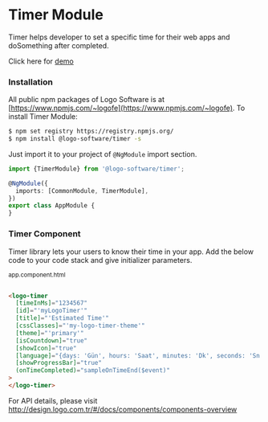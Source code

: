 # Timer Module

Timer helps developer to set a specific time for their web apps and doSomething after completed.

Click here for [demo](http://design.logo.com.tr/#/docs/components/timer-module#timermodule)

### Installation

All public npm packages of Logo Software is at [https://www.npmjs.com/~logofe](https://www.npmjs.com/~logofe). To
install Timer Module:

```bash
$ npm set registry https://registry.npmjs.org/
$ npm install @logo-software/timer -s
```

Just import it to your project of `@NgModule` import section.

```typescript
import {TimerModule} from '@logo-software/timer';

@NgModule({
  imports: [CommonModule, TimerModule],
})
export class AppModule {
}
```

### Timer Component

Timer library lets your users to know their time in your app. Add the below code to your code stack and give initializer
parameters.

<sub>app.component.html</sub>

```html

<logo-timer
  [timeInMs]="1234567"
  [id]="'myLogoTimer'"
  [title]="'Estimated Time'"
  [cssClasses]="'my-logo-timer-theme'"
  [theme]="'primary'"
  [isCountdown]="true"
  [showIcon]="true"
  [language]="{days: 'Gün', hours: 'Saat', minutes: 'Dk', seconds: 'Sn'}"
  [showProgressBar]="true"
  (onTimeCompleted)="sampleOnTimeEnd($event)"
>
</logo-timer>
```

For API details, please visit http://design.logo.com.tr/#/docs/components/components-overview
